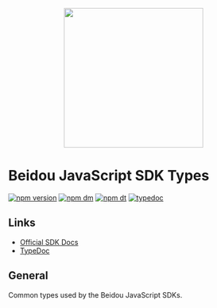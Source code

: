 <p align="center">
  <a href="https://beidou.io" target="_blank" align="center">
    <img src="https://beidou-brand.storage.googleapis.com/beidou-logo-black.png" width="280">
  </a>
  <br />
</p>

# Beidou JavaScript SDK Types

[![npm version](https://img.shields.io/npm/v/@beidou/types.svg)](https://www.npmjs.com/package/@beidou/types)
[![npm dm](https://img.shields.io/npm/dm/@beidou/types.svg)](https://www.npmjs.com/package/@beidou/types)
[![npm dt](https://img.shields.io/npm/dt/@beidou/types.svg)](https://www.npmjs.com/package/@beidou/types)
[![typedoc](https://img.shields.io/badge/docs-typedoc-blue.svg)](http://getbeidou.github.io/beidou-javascript/)

## Links

- [Official SDK Docs](https://docs.beidou.io/quickstart/)
- [TypeDoc](http://getbeidou.github.io/beidou-javascript/)

## General

Common types used by the Beidou JavaScript SDKs.

